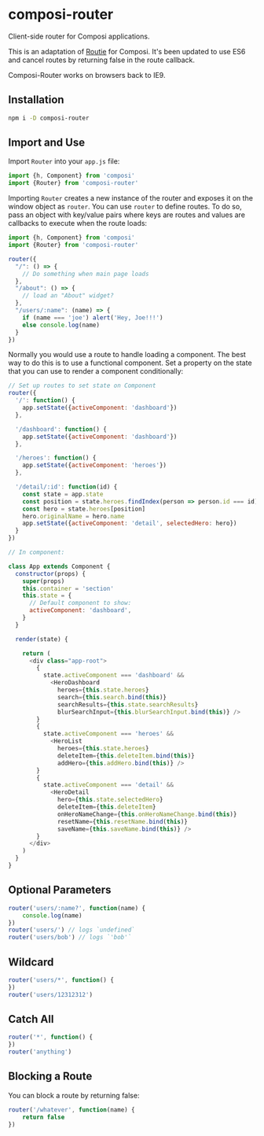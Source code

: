# composi-router
Client-side router for Composi applications.

This is an adaptation of [Routie](https://github.com/jgallen23/routie) for Composi. It's been updated to use ES6 and cancel routes by returning false in the route callback.

Composi-Router works on browsers back to IE9.


Installation
------------

```bash
npm i -D composi-router
```

Import and Use
--------------

Import `Router` into your `app.js` file:

```javascript
import {h, Component} from 'composi'
import {Router} from 'composi-router'
```

Importing `Router` creates a new instance of the router and exposes it on the window object as `router`. You can use `router` to define routes. To do so, pass an object with key/value pairs where keys are routes and values are callbacks to execute when the route loads:

```javascript
import {h, Component} from 'composi'
import {Router} from 'composi-router'

router({
  "/": () => {
    // Do something when main page loads
  },
  "/about": () => {
    // load an "About" widget?
  },
  "/users/:name": (name) => {
    if (name === 'joe') alert('Hey, Joe!!!')
    else console.log(name)
  }
})
```

Normally you would use a route to handle loading a component. The best way to do this is to use a functional component. Set a property on the state that you can use to render a component conditionally:

```javascript
// Set up routes to set state on Component
router({
  '/': function() {
    app.setState({activeComponent: 'dashboard'})
  },

  '/dashboard': function() {
    app.setState({activeComponent: 'dashboard'})
  },

  '/heroes': function() {
    app.setState({activeComponent: 'heroes'})
  },

  '/detail/:id': function(id) {
    const state = app.state
    const position = state.heroes.findIndex(person => person.id === id)
    const hero = state.heroes[position]
    hero.originalName = hero.name
    app.setState({activeComponent: 'detail', selectedHero: hero})
  }
})

// In component:

class App extends Component {
  constructor(props) {
    super(props) 
    this.container = 'section'
    this.state = {
      // Default component to show:
      activeComponent: 'dashboard',
    }
  }

  render(state) {

    return (
      <div class="app-root">
        {
          state.activeComponent === 'dashboard' && 
            <HeroDashboard 
              heroes={this.state.heroes}
              search={this.search.bind(this)}
              searchResults={this.state.searchResults} 
              blurSearchInput={this.blurSearchInput.bind(this)} />
        }
        {
          state.activeComponent === 'heroes' && 
            <HeroList 
              heroes={this.state.heroes} 
              deleteItem={this.deleteItem.bind(this)} 
              addHero={this.addHero.bind(this)} />
        }
        {
          state.activeComponent === 'detail' && 
            <HeroDetail 
              hero={this.state.selectedHero} 
              deleteItem={this.deleteItem}
              onHeroNameChange={this.onHeroNameChange.bind(this)} 
              resetName={this.resetName.bind(this)} 
              saveName={this.saveName.bind(this)} />
        }
      </div>
    )
  }
}
```

Optional Parameters
-------------------

```javascript
router('users/:name?', function(name) {
    console.log(name)
})
router('users/') // logs `undefined`
router('users/bob') // logs `'bob'`
```

Wildcard
--------

```javascript
router('users/*', function() {
})
router('users/12312312')
```

Catch All
---------

```javascript
router('*', function() {
})
router('anything')
```

Blocking a Route
----------------

You can block a route by returning false:

```javascript
router('/whatever', function(name) {
    return false
})
```